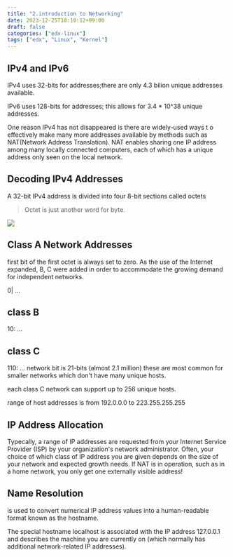 ```yaml
---
title: "2.introduction to Networking"
date: 2023-12-25T18:10:12+09:00
draft: false
categories: ["edx-linux"]
tags: ["edx", "Linux", "Kernel"]
---
```


## IPv4 and IPv6

IPv4 uses 32-bits for addresses;there are only 4.3 bilion unique addresses available.  

IPv6 uses 128-bits for addresses; this allows for 3.4 * 10^38 unique addresses.

One reason IPv4 has not disappeared is there are widely-used ways t o effectively make many more addresses available by methods such as NAT(Network Address Translation). NAT enables sharing one IP address among many locally connected computers, each of which has a unique address only seen on the local network. 

## Decoding IPv4 Addresses

A 32-bit IPv4 address is divided into four 8-bit sections called octets

> Octet is just another word for byte.

![](https://courses.edx.org/assets/courseware/v1/c0d3cc8f9d87d2cbc9634b926c55c027/asset-v1:LinuxFoundationX+LFS101x+1T2023+type@asset+block/LFS101x_2023_CourseImages_14-18_Image_3.png)

## Class A Network Addresses

first bit of the first octet is always set to zero. 
As the use of the Internet expanded, B, C were added in order to accommodate the growing demand for independent networks.

0| ...

## class B

10: ...

## class C

110: ...
network bit is 21-bits (almost 2.1 million)
these are most common for smaller networks which don't have many unique hosts.

each class C network can support up to 256 unique hosts.

range of host addresses is from 192.0.0.0 to 223.255.255.255

## IP Address Allocation 

Typecally, a range of IP addresses are requested from your Internet Service Provider (ISP) by your organization's network administrator. Often, your choice of which class of IP address you are given depends on the size of your network and expected growth needs. If NAT is in operation, such as in a home network, you only get one externally visible address!

## Name Resolution

is used to convert numerical IP address values into a human-readable format known as the hostname. 

The special hostname localhost is associated with the IP address 127.0.0.1 and describes the machine you are currently on (which normally has additional network-related IP addresses).


